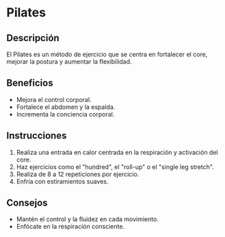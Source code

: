 # Pilates

## Descripción
El Pilates es un método de ejercicio que se centra en fortalecer el core, mejorar la postura y aumentar la flexibilidad.

## Beneficios
- Mejora el control corporal.
- Fortalece el abdomen y la espalda.
- Incrementa la conciencia corporal.

## Instrucciones
1. Realiza una entrada en calor centrada en la respiración y activación del core.
2. Haz ejercicios como el "hundred", el "roll-up" o el "single leg stretch".
3. Realiza de 8 a 12 repeticiones por ejercicio.
4. Enfría con estiramientos suaves.

## Consejos
- Mantén el control y la fluidez en cada movimiento.
- Enfócate en la respiración consciente.